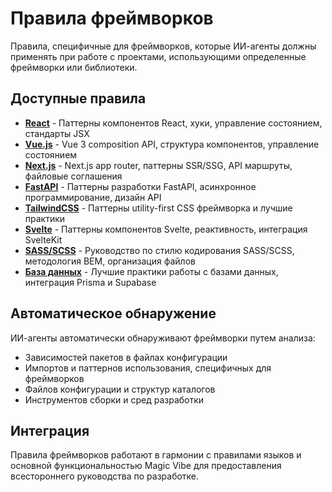 # Правила фреймворков

Правила, специфичные для фреймворков, которые ИИ-агенты должны применять при работе с проектами, использующими определенные фреймворки или библиотеки.

## Доступные правила

- **[React](react.md)** - Паттерны компонентов React, хуки, управление состоянием, стандарты JSX
- **[Vue.js](vue.md)** - Vue 3 composition API, структура компонентов, управление состоянием
- **[Next.js](nextjs.md)** - Next.js app router, паттерны SSR/SSG, API маршруты, файловые соглашения
- **[FastAPI](fastapi.md)** - Паттерны разработки FastAPI, асинхронное программирование, дизайн API
- **[TailwindCSS](tailwindcss.md)** - Паттерны utility-first CSS фреймворка и лучшие практики
- **[Svelte](svelte.md)** - Паттерны компонентов Svelte, реактивность, интеграция SvelteKit
- **[SASS/SCSS](sass.md)** - Руководство по стилю кодирования SASS/SCSS, методология BEM, организация файлов
- **[База данных](database.md)** - Лучшие практики работы с базами данных, интеграция Prisma и Supabase

## Автоматическое обнаружение

ИИ-агенты автоматически обнаруживают фреймворки путем анализа:

- Зависимостей пакетов в файлах конфигурации
- Импортов и паттернов использования, специфичных для фреймворков
- Файлов конфигурации и структур каталогов
- Инструментов сборки и сред разработки

## Интеграция

Правила фреймворков работают в гармонии с правилами языков и основной функциональностью Magic Vibe для предоставления всестороннего руководства по разработке.
